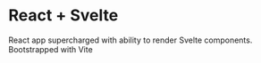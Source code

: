 # React + Svelte

React app supercharged with ability to render Svelte components. Bootstrapped with Vite

